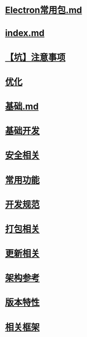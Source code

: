 # [Electron常用包.md](%{basename}/Electron常用包.md)

# [index.md](%{basename}/index.md)

# [【坑】注意事项](%{basename}/【坑】注意事项/index.md)

# [优化](%{basename}/优化/index.md)

# [基础.md](%{basename}/基础.md)

# [基础开发](%{basename}/基础开发/index.md)

# [安全相关](%{basename}/安全相关/index.md)

# [常用功能](%{basename}/常用功能/index.md)

# [开发规范](%{basename}/开发规范/index.md)

# [打包相关](%{basename}/打包相关/index.md)

# [更新相关](%{basename}/更新相关/index.md)

# [架构参考](%{basename}/架构参考/index.md)

# [版本特性](%{basename}/版本特性/index.md)

# [相关框架](%{basename}/相关框架/index.md)

